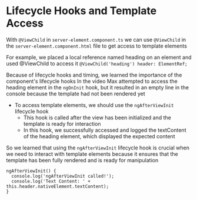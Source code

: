 # Lifecycle Hooks and Template Access

With `@ViewChild` in `server-element.component.ts` we can use `@ViewChild` in the `server-element.component.html` file to get access to template elements

For example, we placed a local reference named heading on an element and used @ViewChild to access it
`@ViewChild('heading') header: ElementRef;`

Because of lifecycle hooks and timing, we learned the importance of the component's lifecycle hooks
In the video Max attempted to access the heading element in the `ngOnInit` hook, but it resulted in an empty line in the console because the template had not been rendered yet

- To access template elements, we should use the `ngAfterViewInit` lifecycle hook
  - This hook is called after the view has been initialized and the template is ready for interaction
  - In this hook, we successfully accessed and logged the textContent of the heading element, which displayed the expected content

So we learned that using the `ngAfterViewInit` lifecycle hook is crucial when we need to interact with template elements because it ensures that the template has been fully rendered and is ready for manipulation

```
ngAfterViewInit() {
  console.log('ngAfterViewInit called!');
  console.log('Text Content: ' + this.header.nativeElement.textContent);
}
```
